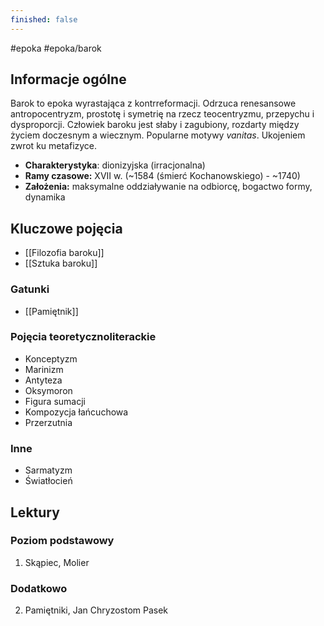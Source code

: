 ```yaml
---
finished: false
---
```

#epoka #epoka/barok  
## Informacje ogólne
Barok to epoka wyrastająca z kontrreformacji. Odrzuca renesansowe antropocentryzm, prostotę i symetrię na rzecz teocentryzmu, przepychu i dysproporcji. Człowiek baroku jest słaby i zagubiony, rozdarty między życiem doczesnym a wiecznym. Popularne motywy *vanitas*. Ukojeniem zwrot ku metafizyce.
- **Charakterystyka**: dionizyjska (irracjonalna)
- **Ramy czasowe:** XVII w. (~1584 (śmierć Kochanowskiego) - ~1740)
- **Założenia:** maksymalne oddziaływanie na odbiorcę, bogactwo formy, dynamika
## Kluczowe pojęcia
- [[Filozofia baroku]]
- [[Sztuka baroku]]
### Gatunki
- [[Pamiętnik]]
### Pojęcia teoretycznoliterackie
- Konceptyzm
- Marinizm
- Antyteza
- Oksymoron
- Figura sumacji
- Kompozycja łańcuchowa
- Przerzutnia
### Inne
- Sarmatyzm
- Światłocień
## Lektury

### Poziom podstawowy
1. Skąpiec, Molier
### Dodatkowo
2. Pamiętniki, Jan Chryzostom Pasek